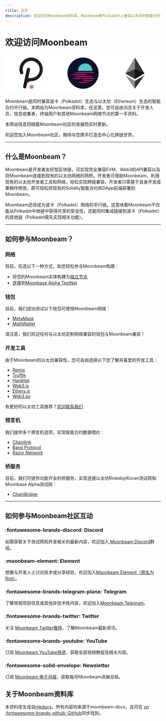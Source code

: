 ```yaml
---
title: 主页
description: 欢迎访问Moonbeam资料库，Moonbeam是Polkadot上兼容以太坊的智能合约平行链。
---
```


# 欢迎访问Moonbeam

![Main Page Banner Image](/images/main-banner.png)

Moonbeam是同时兼容波卡（Polkadot）生态与以太坊（Ethereum）生态的智能合约平行链。本网站为Moonbeam资料库，在这里，您可自由浏览关于开发人员，信息收集者，终端用户和其他Moonbeam网络节点的第一手资料。

本网站信息将随着Moonbeam社区的发展而实时更新。 

欢迎您加入Moonbeam社区，期待与您携手打造去中心化跨链世界。 

---

## 什么是Moonbeam？

Moonbeam是开发者友好型区块链，可实现完全兼容EVM、Web3的API兼容以及将Moonbeam连接到现有的以太坊网络的网桥。开发者可借助Moonbeam，利用现有的以太坊开发者工具和网络，轻松实现跨链兼容。开发者只需基于自身开发成果稍作修改，即可轻松将现有的Solidity智能合约和DApp前端部署到Moonbeam。

Moonbeam还将成为波卡（Polkadot）网络的平行链。这意味着Moonbeam不仅能从Polkadot中继链中获得共享的安全性，还能同时集成链接到波卡（Polkadot）的其他链（Polkadot需先实现相关功能）。

---

## 如何参与Moonbeam？

### 网络

目前，任选以下一种方式，助您轻松参与Moonbeam构建：

 - 将您的Moonbeam实体构建为[独立节点](/getting-started/local-node/setting-up-a-node/)
 - [连接](/getting-started/testnet/connect/)到[Moonbase Alpha TestNet](/networks/testnet/) 

### 钱包

目前，我们成功测试以下钱包可使用Moonbeam网络：

 - [MetaMask](/integrations/wallets/metamask/)
 - [MathWallet](/integrations/wallets/mathwallet/)

请注意，我们欢迎任何与以太坊定制网络兼容的钱包与Moonbeam兼容！

### 开发工具

由于Moonbeam的以太坊兼容性，您可自由选择以下您了解并喜爱的开发工具：

 - [Remix](/integrations/remix/)
 - [Truffle](/integrations/trufflebox/)
 - [HardHat](/integrations/hardhat/)
 - [Web3.js](/integrations/ethlibraries/web3js/)
 - [Ethers.js](/integrations/ethlibraries/etherjs/)
 - [Web3.py](/integrations/ethlibraries/web3py/)

有更好的以太坊工具推荐？[欢迎联系我们](https://discord.gg/PfpUATX)

### 预言机

我们提供多个预言机选项，实现智能合约数据喂价：

 - [Chainlink](/integrations/oracles/chainlink/)
 - [Band Protocol](/integrations/oracles/band-protocol/)
 - [Razor Network](/integrations/oracles/razor-network/)

### 桥服务

目前，我们可提供功能齐全的桥服务，实现连接以太坊Rinkeby/Kovan测试网和Moonbase Alpha测试网：

 - [ChainBridge](/integrations/bridges/ethereum/chainbridge/)

---

## 如何参与Moonbeam社区互动

### :fontawesome-brands-discord:  Discord  

如需获取关于测试网和开发相关的最新内容，欢迎加入[ Moonbeam Discord](https://discord.gg/PfpUATX)群组。

### :moonbeam-element:  Element  

想要与开发人士讨论技术或分享经验，欢迎加入[Moonbeam Element（原名为Riot）](https://app.element.io/#/room/#moonbeam:matrix.org)。

### :fontawesome-brands-telegram-plane:  Telegram  

了解常规项目信息或其他非技术性内容，欢迎加入[Moonbeam Telegram](https://t.me/Moonbeam_Official)。

### :fontawesome-brands-twitter:  Twitter  

关注 [Moonbeam Twitter推特](https://twitter.com/MoonbeamNetwork)，了解Moonbeam最新资讯。

### :fontawesome-brands-youtube:  YouTube  

订阅 [Moonbeam YouTube频道](https://www.youtube.com/c/MoonbeamNetwork)，获取全部视频教程及相关内容。

### :fontawesome-solid-envelope:  Newsletter  

订阅 [Moonbeam 电子月报](https://moonbeam.network/newsletter/)，获取每月Moonbeam进展总结。

## 关于Moonbeam资料库

本资料库生成自[mkdocs](https://www.mkdocs.org/)，所有内容均来源于moonbeam-docs，且可在 [on :fontawesome-brands-github: GitHub](https://github.com/PureStake/moonbeam-docs)同步找到。
